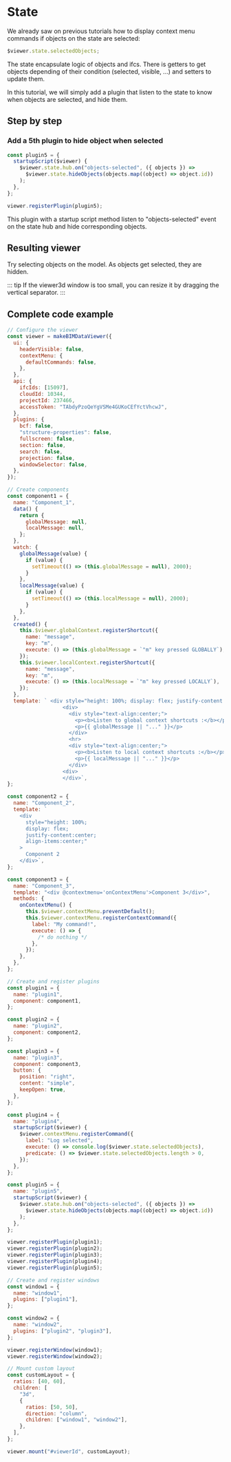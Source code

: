 # State

We already saw on previous tutorials how to display context menu commands if objects on the state are selected:

```javascript
$viewer.state.selectedObjects;
```

The state encapsulate logic of objects and ifcs. There is getters to get objects depending of their condition (selected, visible, ...) and setters to update them.

In this tutorial, we will simply add a plugin that listen to the state to know when objects are selected, and hide them.

## Step by step

### Add a 5th plugin to hide object when selected

```javascript
const plugin5 = {
  startupScript($viewer) {
    $viewer.state.hub.on("objects-selected", ({ objects }) =>
      $viewer.state.hideObjects(objects.map((object) => object.id))
    );
  },
};

viewer.registerPlugin(plugin5);
```

This plugin with a startup script method listen to "objects-selected" event on the state hub and hide corresponding objects.

## Resulting viewer

Try selecting objects on the model. As objects get selected, they are hidden.

::: tip
If the viewer3d window is too small, you can resize it by dragging the vertical separator.
:::

<ClientOnly>
  <BIMDataViewer config="state"/>
</ClientOnly>

## Complete code example

```javascript {136-143,149}
// Configure the viewer
const viewer = makeBIMDataViewer({
  ui: {
    headerVisible: false,
    contextMenu: {
      defaultCommands: false,
    },
  },
  api: {
    ifcIds: [15097],
    cloudId: 10344,
    projectId: 237466,
    accessToken: "TAbdyPzoQeYgVSMe4GUKoCEfYctVhcwJ",
  },
  plugins: {
    bcf: false,
    "structure-properties": false,
    fullscreen: false,
    section: false,
    search: false,
    projection: false,
    windowSelector: false,
  },
});

// Create components
const component1 = {
  name: "Component_1",
  data() {
    return {
      globalMessage: null,
      localMessage: null,
    };
  },
  watch: {
    globalMessage(value) {
      if (value) {
        setTimeout(() => (this.globalMessage = null), 2000);
      }
    },
    localMessage(value) {
      if (value) {
        setTimeout(() => (this.localMessage = null), 2000);
      }
    },
  },
  created() {
    this.$viewer.globalContext.registerShortcut({
      name: "message",
      key: "m",
      execute: () => (this.globalMessage = `"m" key pressed GLOBALLY`),
    });
    this.$viewer.localContext.registerShortcut({
      name: "message",
      key: "m",
      execute: () => (this.localMessage = `"m" key pressed LOCALLY`),
    });
  },
  template: ` <div style="height: 100%; display: flex; justify-content:center; align-items:center;">
                  <div>
                    <div style="text-align:center;">
                      <p><b>Listen to global context shortcuts :</b></p>
                      <p>{{ globalMessage || "..." }}</p>
                    </div>
                    <hr>
                    <div style="text-align:center;">
                      <p><b>Listen to local context shortcuts :</b></p>
                      <p>{{ localMessage || "..." }}</p>
                    </div>
                  <div>
                  </div>`,
};

const component2 = {
  name: "Component_2",
  template: `
    <div
      style="height: 100%;
      display: flex;
      justify-content:center;
      align-items:center;"
    >
      Component 2
    </div>`,
};

const component3 = {
  name: "Component_3",
  template: "<div @contextmenu='onContextMenu'>Component 3</div>",
  methods: {
    onContextMenu() {
      this.$viewer.contextMenu.preventDefault();
      this.$viewer.contextMenu.registerContextCommand({
        label: "My command!",
        execute: () => {
          /* do nothing */
        },
      });
    },
  },
};

// Create and register plugins
const plugin1 = {
  name: "plugin1",
  component: component1,
};

const plugin2 = {
  name: "plugin2",
  component: component2,
};

const plugin3 = {
  name: "plugin3",
  component: component3,
  button: {
    position: "right",
    content: "simple",
    keepOpen: true,
  },
};

const plugin4 = {
  name: "plugin4",
  startupScript($viewer) {
    $viewer.contextMenu.registerCommand({
      label: "Log selected",
      execute: () => console.log($viewer.state.selectedObjects),
      predicate: () => $viewer.state.selectedObjects.length > 0,
    });
  },
};

const plugin5 = {
  name: "plugin5",
  startupScript($viewer) {
    $viewer.state.hub.on("objects-selected", ({ objects }) =>
      $viewer.state.hideObjects(objects.map((object) => object.id))
    );
  },
};

viewer.registerPlugin(plugin1);
viewer.registerPlugin(plugin2);
viewer.registerPlugin(plugin3);
viewer.registerPlugin(plugin4);
viewer.registerPlugin(plugin5);

// Create and register windows
const window1 = {
  name: "window1",
  plugins: ["plugin1"],
};

const window2 = {
  name: "window2",
  plugins: ["plugin2", "plugin3"],
};

viewer.registerWindow(window1);
viewer.registerWindow(window2);

// Mount custom layout
const customLayout = {
  ratios: [40, 60],
  children: [
    "3d",
    {
      ratios: [50, 50],
      direction: "column",
      children: ["window1", "window2"],
    },
  ],
};

viewer.mount("#viewerId", customLayout);
```
